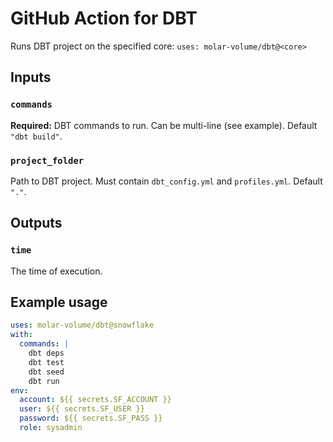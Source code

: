 # GitHub Action for DBT

Runs DBT project on the specified core: `uses: molar-volume/dbt@<core>`

## Inputs

### `commands`

**Required:** DBT commands to run. Can be multi-line (see example). Default `"dbt build"`.

### `project_folder`

Path to DBT project. Must contain `dbt_config.yml` and `profiles.yml`. Default `"."`.

## Outputs

### `time`

The time of execution.

## Example usage

```yaml
uses: molar-volume/dbt@snowflake
with:
  commands: |
    dbt deps
    dbt test
    dbt seed
    dbt run
env:
  account: ${{ secrets.SF_ACCOUNT }}
  user: ${{ secrets.SF_USER }}
  password: ${{ secrets.SF_PASS }}
  role: sysadmin
```
